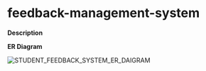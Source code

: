 # feedback-management-system
**Description**



**ER Diagram**

![STUDENT_FEEDBACK_SYSTEM_ER_DAIGRAM](https://github.com/Dhruti313/feedback-management-system/assets/124250238/1bb5dcba-63b9-41f1-946e-6260eb81d0b9)
